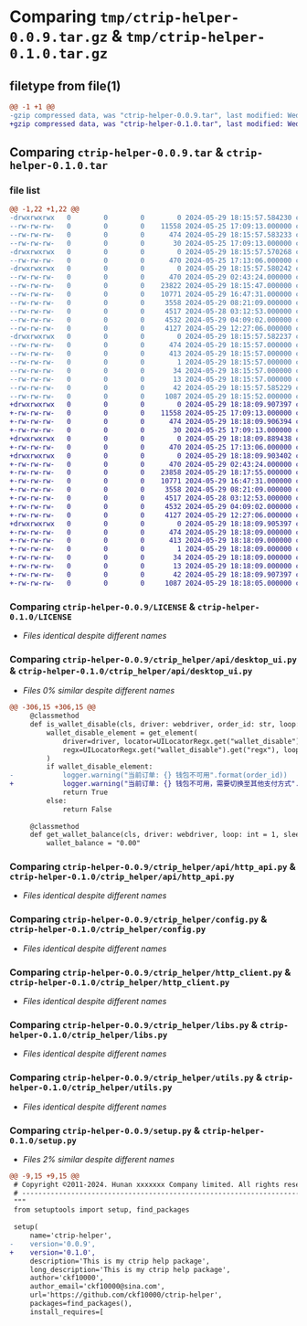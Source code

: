 # Comparing `tmp/ctrip-helper-0.0.9.tar.gz` & `tmp/ctrip-helper-0.1.0.tar.gz`

## filetype from file(1)

```diff
@@ -1 +1 @@
-gzip compressed data, was "ctrip-helper-0.0.9.tar", last modified: Wed May 29 18:15:57 2024, max compression
+gzip compressed data, was "ctrip-helper-0.1.0.tar", last modified: Wed May 29 18:18:09 2024, max compression
```

## Comparing `ctrip-helper-0.0.9.tar` & `ctrip-helper-0.1.0.tar`

### file list

```diff
@@ -1,22 +1,22 @@
-drwxrwxrwx   0        0        0        0 2024-05-29 18:15:57.584230 ctrip-helper-0.0.9/
--rw-rw-rw-   0        0        0    11558 2024-05-25 17:09:13.000000 ctrip-helper-0.0.9/LICENSE
--rw-rw-rw-   0        0        0      474 2024-05-29 18:15:57.583233 ctrip-helper-0.0.9/PKG-INFO
--rw-rw-rw-   0        0        0       30 2024-05-25 17:09:13.000000 ctrip-helper-0.0.9/README.md
-drwxrwxrwx   0        0        0        0 2024-05-29 18:15:57.570268 ctrip-helper-0.0.9/ctrip_helper/
--rw-rw-rw-   0        0        0      470 2024-05-25 17:13:06.000000 ctrip-helper-0.0.9/ctrip_helper/__init__.py
-drwxrwxrwx   0        0        0        0 2024-05-29 18:15:57.580242 ctrip-helper-0.0.9/ctrip_helper/api/
--rw-rw-rw-   0        0        0      470 2024-05-29 02:43:24.000000 ctrip-helper-0.0.9/ctrip_helper/api/__init__.py
--rw-rw-rw-   0        0        0    23822 2024-05-29 18:15:47.000000 ctrip-helper-0.0.9/ctrip_helper/api/desktop_ui.py
--rw-rw-rw-   0        0        0    10771 2024-05-29 16:47:31.000000 ctrip-helper-0.0.9/ctrip_helper/api/http_api.py
--rw-rw-rw-   0        0        0     3558 2024-05-29 08:21:09.000000 ctrip-helper-0.0.9/ctrip_helper/config.py
--rw-rw-rw-   0        0        0     4517 2024-05-28 03:12:53.000000 ctrip-helper-0.0.9/ctrip_helper/http_client.py
--rw-rw-rw-   0        0        0     4532 2024-05-29 04:09:02.000000 ctrip-helper-0.0.9/ctrip_helper/libs.py
--rw-rw-rw-   0        0        0     4127 2024-05-29 12:27:06.000000 ctrip-helper-0.0.9/ctrip_helper/utils.py
-drwxrwxrwx   0        0        0        0 2024-05-29 18:15:57.582237 ctrip-helper-0.0.9/ctrip_helper.egg-info/
--rw-rw-rw-   0        0        0      474 2024-05-29 18:15:57.000000 ctrip-helper-0.0.9/ctrip_helper.egg-info/PKG-INFO
--rw-rw-rw-   0        0        0      413 2024-05-29 18:15:57.000000 ctrip-helper-0.0.9/ctrip_helper.egg-info/SOURCES.txt
--rw-rw-rw-   0        0        0        1 2024-05-29 18:15:57.000000 ctrip-helper-0.0.9/ctrip_helper.egg-info/dependency_links.txt
--rw-rw-rw-   0        0        0       34 2024-05-29 18:15:57.000000 ctrip-helper-0.0.9/ctrip_helper.egg-info/requires.txt
--rw-rw-rw-   0        0        0       13 2024-05-29 18:15:57.000000 ctrip-helper-0.0.9/ctrip_helper.egg-info/top_level.txt
--rw-rw-rw-   0        0        0       42 2024-05-29 18:15:57.585229 ctrip-helper-0.0.9/setup.cfg
--rw-rw-rw-   0        0        0     1087 2024-05-29 18:15:52.000000 ctrip-helper-0.0.9/setup.py
+drwxrwxrwx   0        0        0        0 2024-05-29 18:18:09.907397 ctrip-helper-0.1.0/
+-rw-rw-rw-   0        0        0    11558 2024-05-25 17:09:13.000000 ctrip-helper-0.1.0/LICENSE
+-rw-rw-rw-   0        0        0      474 2024-05-29 18:18:09.906394 ctrip-helper-0.1.0/PKG-INFO
+-rw-rw-rw-   0        0        0       30 2024-05-25 17:09:13.000000 ctrip-helper-0.1.0/README.md
+drwxrwxrwx   0        0        0        0 2024-05-29 18:18:09.889438 ctrip-helper-0.1.0/ctrip_helper/
+-rw-rw-rw-   0        0        0      470 2024-05-25 17:13:06.000000 ctrip-helper-0.1.0/ctrip_helper/__init__.py
+drwxrwxrwx   0        0        0        0 2024-05-29 18:18:09.903402 ctrip-helper-0.1.0/ctrip_helper/api/
+-rw-rw-rw-   0        0        0      470 2024-05-29 02:43:24.000000 ctrip-helper-0.1.0/ctrip_helper/api/__init__.py
+-rw-rw-rw-   0        0        0    23858 2024-05-29 18:17:55.000000 ctrip-helper-0.1.0/ctrip_helper/api/desktop_ui.py
+-rw-rw-rw-   0        0        0    10771 2024-05-29 16:47:31.000000 ctrip-helper-0.1.0/ctrip_helper/api/http_api.py
+-rw-rw-rw-   0        0        0     3558 2024-05-29 08:21:09.000000 ctrip-helper-0.1.0/ctrip_helper/config.py
+-rw-rw-rw-   0        0        0     4517 2024-05-28 03:12:53.000000 ctrip-helper-0.1.0/ctrip_helper/http_client.py
+-rw-rw-rw-   0        0        0     4532 2024-05-29 04:09:02.000000 ctrip-helper-0.1.0/ctrip_helper/libs.py
+-rw-rw-rw-   0        0        0     4127 2024-05-29 12:27:06.000000 ctrip-helper-0.1.0/ctrip_helper/utils.py
+drwxrwxrwx   0        0        0        0 2024-05-29 18:18:09.905397 ctrip-helper-0.1.0/ctrip_helper.egg-info/
+-rw-rw-rw-   0        0        0      474 2024-05-29 18:18:09.000000 ctrip-helper-0.1.0/ctrip_helper.egg-info/PKG-INFO
+-rw-rw-rw-   0        0        0      413 2024-05-29 18:18:09.000000 ctrip-helper-0.1.0/ctrip_helper.egg-info/SOURCES.txt
+-rw-rw-rw-   0        0        0        1 2024-05-29 18:18:09.000000 ctrip-helper-0.1.0/ctrip_helper.egg-info/dependency_links.txt
+-rw-rw-rw-   0        0        0       34 2024-05-29 18:18:09.000000 ctrip-helper-0.1.0/ctrip_helper.egg-info/requires.txt
+-rw-rw-rw-   0        0        0       13 2024-05-29 18:18:09.000000 ctrip-helper-0.1.0/ctrip_helper.egg-info/top_level.txt
+-rw-rw-rw-   0        0        0       42 2024-05-29 18:18:09.907397 ctrip-helper-0.1.0/setup.cfg
+-rw-rw-rw-   0        0        0     1087 2024-05-29 18:18:05.000000 ctrip-helper-0.1.0/setup.py
```

### Comparing `ctrip-helper-0.0.9/LICENSE` & `ctrip-helper-0.1.0/LICENSE`

 * *Files identical despite different names*

### Comparing `ctrip-helper-0.0.9/ctrip_helper/api/desktop_ui.py` & `ctrip-helper-0.1.0/ctrip_helper/api/desktop_ui.py`

 * *Files 0% similar despite different names*

```diff
@@ -306,15 +306,15 @@
     @classmethod
     def is_wallet_disable(cls, driver: webdriver, order_id: str, loop: int = 1, sleep: float = 0) -> bool:
         wallet_disable_element = get_element(
             driver=driver, locator=UILocatorRegx.get("wallet_disable").get("locator"),
             regx=UILocatorRegx.get("wallet_disable").get("regx"), loop=loop, sleep=sleep
         )
         if wallet_disable_element:
-            logger.warning("当前订单: {} 钱包不可用".format(order_id))
+            logger.warning("当前订单: {} 钱包不可用，需要切换至其他支付方式".format(order_id))
             return True
         else:
             return False
 
     @classmethod
     def get_wallet_balance(cls, driver: webdriver, loop: int = 1, sleep: float = 0) -> Decimal:
         wallet_balance = "0.00"
```

### Comparing `ctrip-helper-0.0.9/ctrip_helper/api/http_api.py` & `ctrip-helper-0.1.0/ctrip_helper/api/http_api.py`

 * *Files identical despite different names*

### Comparing `ctrip-helper-0.0.9/ctrip_helper/config.py` & `ctrip-helper-0.1.0/ctrip_helper/config.py`

 * *Files identical despite different names*

### Comparing `ctrip-helper-0.0.9/ctrip_helper/http_client.py` & `ctrip-helper-0.1.0/ctrip_helper/http_client.py`

 * *Files identical despite different names*

### Comparing `ctrip-helper-0.0.9/ctrip_helper/libs.py` & `ctrip-helper-0.1.0/ctrip_helper/libs.py`

 * *Files identical despite different names*

### Comparing `ctrip-helper-0.0.9/ctrip_helper/utils.py` & `ctrip-helper-0.1.0/ctrip_helper/utils.py`

 * *Files identical despite different names*

### Comparing `ctrip-helper-0.0.9/setup.py` & `ctrip-helper-0.1.0/setup.py`

 * *Files 2% similar despite different names*

```diff
@@ -9,15 +9,15 @@
 # Copyright ©2011-2024. Hunan xxxxxxx Company limited. All rights reserved.
 # ---------------------------------------------------------------------------------------------------------
 """
 from setuptools import setup, find_packages
 
 setup(
     name='ctrip-helper',
-    version='0.0.9',
+    version='0.1.0',
     description='This is my ctrip help package',
     long_description='This is my ctrip help package',
     author='ckf10000',
     author_email='ckf10000@sina.com',
     url='https://github.com/ckf10000/ctrip-helper',
     packages=find_packages(),
     install_requires=[
```

